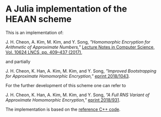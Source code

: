 # A Julia implementation of the HEAAN scheme

This is an implementation of:

J. H. Cheon, A. Kim, M. Kim, and Y. Song, *"Homomorphic Encryption for Arithmetic of Approximate Numbers,"* [Lecture Notes in Computer Science, Vol. 10624 LNCS, pp. 409–437 (2017)](https://doi.org/10.1007/978-3-319-70694-8_15),

and partially

J. H. Cheon, K. Han, A. Kim, M. Kim, and Y. Song, *"Improved Bootstrapping for Approximate Homomorphic Encryption,"* [eprint 2018/1043](https://eprint.iacr.org/2018/1043).

For the further development of this scheme one can refer to

J. H. Cheon, K. Han, A. Kim, M. Kim, and Y. Song, *"A Full RNS Variant of Approximate Homomorphic Encryption,"* [eprint 2018/931](https://eprint.iacr.org/2018/931.pdf).

The implementation is based on the [reference C++ code](https://github.com/snucrypto/HEAAN).
